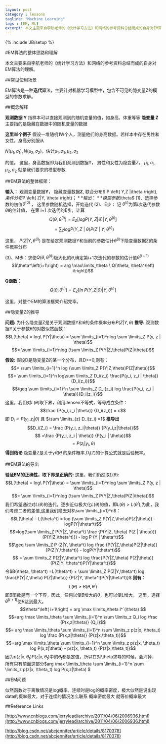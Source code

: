 ```yaml
---
layout: post
category : lessons
tagline: "Machine Learning"
tags : [EM, ML]
excerpt: 本文主要来自李航老师的《统计学习方法》和网络的参考资料总结而成的自身对EM算法的理解。
---
```

{% include JB/setup %}

#EM算法的整体思路和理解

本文主要来自李航老师的《统计学习方法》和网络的参考资料总结而成的自身对EM算法的理解。

##常见使用场景

EM算法是一种**迭代**算法，主要针对机器学习模型中，包含不可见的隐变量Z的模型的参数求解。

##概念解释

**观测数据 Y** 指样本可以直接观测到的随机变量的值，如身高，体重等等
**隐变量 Z**主要指的是隐藏在数据中的随机变量的数据

**这里举个例子** 假设一堆随机1W个人，测量他们的身高数据。若样本中存在男性和女性，身高分别服从 

$N\left(\mu_1, \sigma_1 \right) ,  N\left( \mu_2 , \sigma_2 \right)$，估计$\mu_1 , \sigma_1 , \mu_2, \sigma_2$ 

的值。
这里，身高数据即为我们观测到数据Y， 男性和女性为隐变量Z。
$\mu_1 , \sigma_1 , \mu_2, \sigma_2$ 就是我们要求的模型参数

##EM算法的整体框架：

**输入：**	观测变量数据**Y**， 隐藏变量数据**Z**, 联合分布$ P \left( Y,Z |\theta \right)$,	条件分布$P \left( Z|Y, \theta \right)$；
**输出：**	模型参数$\theta$
(1)、选择参数的初值$\theta^\left ( 0 \right )$ ， 这里参数随机选择，开始迭代
(2)、E步： 记 $\theta^\left( i \right)$为第i次迭代参数$\theta$的估计值， 在第 i+1 次迭代的E步，计算$$Q\left( \theta , \theta^\left( i \right) \right) = E_Z [logP(Y,Z|\theta) | Y,\theta^\left( i \right)] $$$$\ =\sum_{Z} logP\left( Y,Z\ |\  \theta  \right) P \left( Z\ |\ Y, \theta^\left(i \right)\right)$$

这里， $P(Z | Y, \theta^ \left( i\right))$ 是在给定观测数据Y和当前的参数估计$\theta^\left( i \right)$下隐变量数据Z的条件概率分布

(3)、M步：求使$Q(\theta, \theta^\left( i\right))$极大化的$\theta$,确定第i+1次迭代的参数的估计值$\theta ^\left( i+1\right)$
$$\theta^\left(i+1\right) = arg \max\limits_\theta \ Q(\theta, \theta^\left( i\right))$$

**Q函数：** $$Q(\theta, \theta^\left( i\right)) = E_Z [ln\ P(Y,Z|\theta)| Y, \theta^\left(i\right)]$$

这里，对整个EM的算法框架介绍完毕。

##隐变量Z的推导

**问题:** 为什么隐变量Z是关于观测数据Y和$\theta$的条件概率分布$P \left( Z|Y, \theta \right)$
**推导:** 观测数据Y关于参数$\theta$的对数似然函数：$$L(\theta) = log\ P(Y|\theta) = \sum \limits_{i=1}^nlog \sum \limits_Z P(y, z | \theta)$$ 
$$= \sum \limits_{i=1}^nlog (\sum \limits_Z P(Y|Z,\theta)P(Z|\theta))$$

**假设:** 假设D是隐变量Z的某一个分布，且D>=0,则有：
           $$= \sum \limits_{i=1}^n log (\sum \limits_Z P(Y|Z,\theta)P(Z|\theta))$$ 
           $$= \sum \limits_{i=1}^n log\sum \limits_Z D_i(z_i) \frac{P(y_i, z_i | \theta)}{D_i(z_i)}$$
           $$\geq \sum \limits_{i=1}^n \sum \limits_Z D_i(z_i) log \frac{P(y_i, z_i | \theta)}{D_i(z_i)}$$
           这里，我们对$L(\theta)$取下界，利用Jensen不等式，等号成立条件：
           $$\frac {P(y_i,z_i |\theta)} {D_i(z_i)} = c$$
           即 $D_i \propto P(y_i, z_i |\theta)$ 且  $\sum \limits_{z} D_i(z_i) =1$
           **推导出**
           $$D_i(Z_i) =  \frac {P(y_i, z_i|\theta)} {P(y_i,z|\theta)}$$
           $$ =\frac {P(y_i, z_i | \theta)} {P(y_i | \theta)}$$
           $$ = P(z_i|y_i, \theta)$$
**得到结论**
隐变量Z是关于y和$\theta$ 的条件概率,$D_i(Z)$的计算公式就是后验概率。
           
           

##EM算法的导出

**验证EM的正确性，取下界是正确的:**
这里，我们仍然取$L(\theta)$:
$$L(\theta) = log\ P(Y|\theta) = \sum \limits_{i=1}^nlog \sum \limits_Z P(y, z | \theta)$$ 
$$= \sum \limits_{i=1}^nlog (\sum \limits_Z P(Y|Z,\theta)P(Z|\theta))$$
我们希望通过对$L(\theta)$的迭代，逐步近似极大化$L(\theta)$的值，即$L(\theta) > L(\theta^t)$,为此，我们考虑二者的差值,这里我们隐去对$\sum \limits_{i=1}^n$：
    $$L(\theta) - L(\theta^t) = log (\sum \limits_Z P(Y|Z,\theta)P(Z|\theta)) - logP(Y|\theta^t)$$ 
    $$=log(\sum \limits_Z P(Y|Z, \theta^t) \frac {P(Y|Z, \theta) P(Z | \theta))} {P(Y|Z,\theta^t)}) - log P (Y | \theta^t)$$
    $$\geq \sum \limits_Z P (Z|Y, \theta^t) log \frac {P(Y|Z,\theta)P(Z|\theta)} {P(Z|Y,\theta^t)} - logP(Y|\theta^t)$$
    $$ = \sum \limits_Z P(Z|Y,\theta^t) log \frac{P(Y|Z,\theta) P(Z|\theta)} {P(Z|Y, \theta^t)P(Y|\theta^t)}$$
    令$B(\theta, \theta^t) =L(\theta^t) +  \sum \limits_Z P(Z|Y,\theta^t) log \frac{P(Y|Z,\theta) P(Z|\theta)} {P(Z|Y, \theta^t)P(Y|\theta^t)}$
    **则有：**
    $$L(\theta)  \geq B(\theta, \theta^i)$$
    即$B$函数是而一个下界，因此，任何以使$B$增大的$\theta$，也可以使$L$增大。
    这里，选择$\theta^\left(t+1\right)$使$B$达到最大。
    $$\theta^\left( i+1\right) = arg \max \limits_\theta l^`(\theta) $$
    $$=arg \max \limits_\theta \sum \limits_{i=1}^n \sum \limits_z Q_i log \frac {P(x,z|\theta)} {Q_i}$$
    $$= arg \max \limits_\theta \sum \limits_{i=1}^n \sum \limits_z p(z|x, \theta_t) log \frac {P(x,z|\theta)} {P(z|x,\theta_t)}$$
    $$=arg \max \limits_\theta \sum \limits_{i=1}^n \sum \limits_z p(z|x, \theta_t) log P(x,z|\theta) - p(z|x, \theta_t) {P(z|x,\theta_t)}$$
    因为$p(z|x, \theta_t) {P(z|x,\theta_t)}$中的$\theta_t$都是定值，所以在对\theta求导的时候，会消掉，
    所有只有前面这部分$arg \max \limits_\theta \sum \limits_{i=1}^n \sum \limits_z p(z|x, \theta_t) log P(x,z|\theta) $
    

         

##EM问题

似然函数对于离散情况是log概率，连续时是log的概率密度，极大似然是说出现data的概率最大，对于连续的情况怎么联系 概率密度最大 就等价概率最大

##Reference Links

[http://www.cnblogs.com/jerrylead/archive/2011/04/06/2006936.html](http://www.cnblogs.com/jerrylead/archive/2011/04/06/2006936.html)

[http://blog.csdn.net/abcjennifer/article/details/8170378](http://blog.csdn.net/abcjennifer/article/details/8170378)